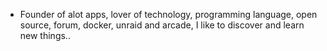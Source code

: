 - Founder of alot apps, lover of technology, programming language, open source, forum, docker, unraid and arcade, I like to discover and learn new things..
  <br>



























































































































































































































































































































































































































































































































































































































































































































































































































































































































































































































































































































































































































































































































































































































































































































































































































































































































































































































































































































































































































































































































































































































































































































































































































































































































































































































































































































































































































































































































































































































































































































































































































































































































































































































































































































































































































































































































































































































































































































































































































































































































































































































































































































































































































































































